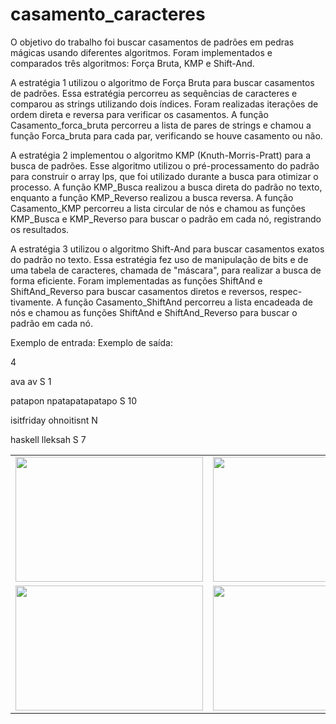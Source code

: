 # casamento_caracteres
O objetivo do trabalho foi buscar casamentos de padrões em pedras mágicas usando diferentes algoritmos. Foram implementados e comparados três algoritmos: Força Bruta, KMP e Shift-And.

A estratégia 1 utilizou o algoritmo de Força Bruta para buscar casamentos de padrões.
Essa estratégia percorreu as sequências de caracteres e comparou as strings utilizando dois
índices. Foram realizadas iterações de ordem direta e reversa para verificar os casamentos.
A função Casamento_forca_bruta percorreu a lista de pares de strings e chamou a função
Forca_bruta para cada par, verificando se houve casamento ou não.

A estratégia 2 implementou o algoritmo KMP (Knuth-Morris-Pratt) para a busca de
padrões. Esse algoritmo utilizou o pré-processamento do padrão para construir o array
lps, que foi utilizado durante a busca para otimizar o processo. A função KMP_Busca
realizou a busca direta do padrão no texto, enquanto a função KMP_Reverso realizou a
busca reversa. A função Casamento_KMP percorreu a lista circular de nós e chamou as
funções KMP_Busca e KMP_Reverso para buscar o padrão em cada nó, registrando os
resultados.

A estratégia 3 utilizou o algoritmo Shift-And para buscar casamentos exatos do padrão
no texto. Essa estratégia fez uso de manipulação de bits e de uma tabela de caracteres,
chamada de "máscara", para realizar a busca de forma eficiente. Foram implementadas as
funções ShiftAnd e ShiftAnd_Reverso para buscar casamentos diretos e reversos, respec-
tivamente. A função Casamento_ShiftAnd percorreu a lista encadeada de nós e chamou
as funções ShiftAnd e ShiftAnd_Reverso para buscar o padrão em cada nó.

Exemplo de entrada:                         Exemplo de saída:

4                                           

ava av                                      S 1

patapon npatapatapatapo                     S 10

isitfriday ohnoitisnt                       N

haskell lleksah                             S 7



<table>
  <tr>
    <td><img src="https://github.com/nojirilucas/casamento_caracteres/assets/103136574/a66e1995-32f9-4498-97a5-8346a64f64e8" style="width: 300px; height: 200px;"></td>
    <td><img src="https://github.com/nojirilucas/casamento_caracteres/assets/103136574/2e010751-3c65-48ec-a989-083c7704e9ad" style="width: 300px; height: 200px;"></td>
  </tr>
  <tr>
    <td><img src="https://github.com/nojirilucas/casamento_caracteres/assets/103136574/71042acb-fe4c-40a3-a31e-ada9230b9158" style="width: 300px; height: 200px;"></td>
    <td><img src="https://github.com/nojirilucas/casamento_caracteres/assets/103136574/cd877f8c-2ab4-45be-aa23-9fc6985a657f" style="width: 300px; height: 200px;"></td>
  </tr>
</table>
